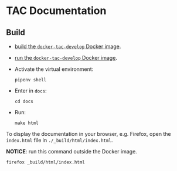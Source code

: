 # TAC Documentation



## Build

- [build the `docker-tac-develop` Docker image](../docker-tac-develop/README.md#build).
- [run the `docker-tac-develop` Docker image](../docker-tac-develop/README.md#run).
- Activate the virtual environment:

      pipenv shell

- Enter in `docs`:
    
      cd docs

- Run:

      make html
    
    
   
To display the documentation in your browser, e.g. Firefox, open the `index.html` file in `./_build/html/index.html`.

**NOTICE**: run this command outside the Docker image.

    firefox _build/html/index.html

